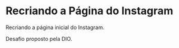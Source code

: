 # Recriando a Página do Instagram
 
 Recriando a página inicial do Instagram.
 
 Desafio proposto pela DIO.
